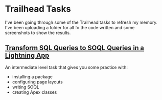 # Trailhead Tasks

I've been going through some of the Trailhead tasks to refresh my memory. I've been uploading a folder for all fo the code written and some screenshots to show the results.

## [Transform SQL Queries to SOQL Queries in a Lightning App](https://trailhead.salesforce.com/projects/transform-sql-queries-to-soql-queries-in-a-lightning-app)

An intermediate level task that gives you some practice with:
  * installing a package
  * configuring page layouts
  * writing SOQL
  * creating Apex classes
